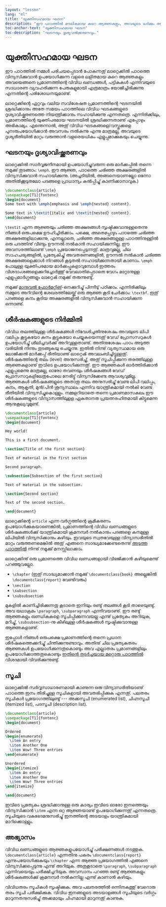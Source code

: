 ```yaml
---
layout: "lesson"
lang: "ml"
title: "യുക്തിസഹമായ ഘടന"
description: "ഈ പാഠത്തിൽ മൗലികമായ കുറെ ആജ്ഞകളും, അവയുടെ ധർമ്മം ആജ്ഞകളുടെ വാഗർത്ഥവുമായി എന്തുമാത്രം ബന്ധപ്പെട്ടിരിക്കുന്നു എന്ന കാര്യവും വിവിധ ഖണ്ഡങ്ങളുടെയും സൂചികളുടെയും പ്രയോഗത്തിലൂടെ വിശദമാക്കുന്നു."
toc-anchor-text: "യുക്തിസഹമായ ഘടന"
toc-description: "ഘടനയും ദൃശ്യവൽക്കരണവും."
---
```


# യുക്തിസഹമായ ഘടന 

<!---
<span class="summary">This lesson shows some basic formatting commands, and compares them with semantic formatting with sectioning commands and lists.</span>
--->
<span class="summary">
ഈ പാഠത്തിൽ നമ്മൾ പരിചയപ്പെടാൻ പോകുന്നതു് ലാറ്റെക്കിൽ പാഠത്തെ വിന്യസിക്കുവാൻ ഉപയോഗിക്കുന്ന വളരെ ലളിതമായ കുറെ ആജ്ഞകളും അവയെങ്ങനെ പ്രമാണത്തിന്റെ വിവിധ ഖണ്ഡങ്ങൾ, പട്ടികകള്‍ എന്നിവയുടെ സാധാരണ വ്യവഹരിക്കുന്ന പേരുകളുമായി എത്രമാത്രം യോജിച്ചിരിക്കുന്നു എന്നതിന്റെ പരിശോധനയുമാണു്.</span>


ലാറ്റെക്കിന്റെ ഏറ്റവും വലിയ സവിശേഷത പ്രമാണത്തിന്റെ ഘടനയിൽ ശ്രദ്ധിക്കാനും അതേ സമയം പാഠത്തിലെ വിവിധ ഘടകങ്ങളുടെ ദൃശ്യാവിഷ്ക്കരണത്തെ നിയന്ത്രിക്കാനും സഹായിക്കുന്നു എന്നതത്രെ. എന്നിരിക്കിലും, പ്രമാണത്തിന്റെ യുക്തിപരമായ ഘടനയിൽ ശ്രദ്ധിക്കുന്നതാണു് എപ്പോഴും അഭികാമ്യം. എന്തെന്നാൽ, അതു് വിവിധ ഘടകങ്ങളെ/വസ്തുക്കളെ പുനഃരുപയോഗിക്കാൻ അവസരം നൽകുന്നു എന്നു മാത്രമല്ല, അവയുടെ ദൃശ്യരീതിയിൽ മാറ്റം വരുത്താൻ വളരെയധികം എളുപ്പമാക്കുകയും ചെയ്യുന്നു.

## ഘടനയും ദൃശ്യാവിഷ്ക്കരണവും 

ലാറ്റെക്കിൽ സാർവ്വജനീനമായി ഉപയോഗിച്ചുവരുന്ന ഒരു മാർക്കപ്പിൽ തന്നെ നമുക്കു് തുടങ്ങാം: `\emph`.  ഈ ആജ്ഞ, പാഠത്തെ ചരിഞ്ഞ അക്ഷരങ്ങളിൽ വിന്യസിക്കുവാൻ സഹായിക്കുന്നു. (അച്ചടിയിൽ, അങ്ങനെയാണല്ലോ ഒന്നോ അതിൽക്കൂടുതലോ പദങ്ങളെ പ്രാധാന്യം കൽപ്പിച്ചു് കാണിക്കാനാവുക.)

```latex
\documentclass{article}
\usepackage[T1]{fontenc}
\begin{document}
Some text with \emph{emphasis and \emph{nested} content}.

Some text in \textit{italic and \textit{nested} content}.
\end{document}
```

<!---
You can probably guess that `\textit` is a command to make text italic, but it
_always_ makes things italic, so it doesn't work for nested material. See how
`\emph` _does_ know about nesting. There are also places where the emphasis
isn't the same as italic; for example, in presentations color is usually a better option. With logical markup, we don't have to worry about that detail in the body of the document.--->

`\textit` എന്ന ആജ്ഞയും ചരിഞ്ഞ അക്ഷരങ്ങൾ സൃഷ്ടിക്കുവാനുള്ളതെന്നു‍ നിങ്ങൾ ഒരുപക്ഷെ ഊഹിച്ചിരിക്കാം. പക്ഷെ, _അതെപ്പോഴും_ പാഠത്തെ ചരിഞ്ഞ അക്ഷരങ്ങളിലാക്കുന്നു, എന്നല്ലാതെ, ചരിഞ്ഞ അക്ഷരങ്ങളുള്ള പാഠത്തിനുള്ളിൽ ഒരു പദത്തിനു് വീണ്ടും ഊന്നൽ നൽകാൻ സഹായിക്കുന്നില്ല. ഈ അവസരത്തിലാണു് `\emph` പ്രയോജനപ്പെടുന്നതു്. മാത്രവുമല്ല, ചില സാഹചര്യങ്ങളിൽ, പ്രത്യേകിച്ചു് അവതരണങ്ങളിൽ, ഊന്നൽ നൽകാൻ ചരിഞ്ഞ അക്ഷരങ്ങളെക്കാൾ നിറങ്ങൾ കൂടുതൽ സഹായിക്കുന്നതായി കാണാം. `\emph` പോലുള്ള യുക്തിപരമായ മാർക്കപ്പുകളാവുമ്പോൾ ഇത്തരം വിശദാംശങ്ങളെക്കുറിച്ചോർത്തു് വേവലാതിപ്പെടാതെ വേഗം മാറ്റാനുള്ള എളുപ്പമാർഗ്ഗങ്ങളും ലാറ്റെൿ നമുക്കു് തരുന്നുണ്ടു്.


നമുക്കു് [മാനുവൽ ഫോർമറ്റിങ്](lesson-11)-നെക്കുറിച്ചു് പിന്നീടു് പഠിക്കാം. എന്നിരിക്കിലും നമ്മുടെ അറിവിന്റെ ശേഖരത്തിലേയ്ക്കു് ഒരു ആജ്ഞ കൂടി ചേർക്കാം: `\textbf`. ഇതു് പദങ്ങളെ കനം കൂടിയ അക്ഷരങ്ങളിൽ വിന്യസിക്കുവാൻ സഹായിക്കുന്ന ഒന്നാണു്.

## ശീർഷകങ്ങളുടെ നിർമ്മിതി

വിവിധ തലത്തിലുള്ള ശീർഷകങ്ങൾ നിവേശിച്ചതിനുശേഷം അവയുടെ ലിപി വലിപ്പം കൂട്ടുകയോ കനം കൂട്ടുകയോ ചെയ്യുകയെന്നതു് വേഡ് പ്രോസസറുകൾ ഉപയോഗിച്ചു് ശീലിച്ചവർക്കു് അറിവുള്ളതാണു്. അതിനുശേഷം പാഠം അടുത്ത വരിയിൽ നിന്നും തുടങ്ങുകയു ചെയ്യുന്നു. ഇതിൽ നിന്നു് വ്യത്യസ്ഥമായ ഒരു ലോജിക്കൽ മാർക്കപ്പ് രീതിയാണു് ലാറ്റെൿ അവലംബിച്ചിട്ടുള്ളതു്. ശീർഷകത്തിന്റെ തലം (level) അനുസരിച്ചു്, അതു് സൂചിപ്പിക്കുന്ന തരത്തിലുള്ള ആജ്ഞകളാണു് ഇവിടെ ഉപയോഗിക്കുന്നതു്. ഈ ആജ്ഞകൾ ഓർത്തിരിക്കാൻ എളുപ്പമെന്നു മാത്രമല്ല, ഓരോ തവണയും ശീർഷകങ്ങൾ വേഡ് പ്രോസസറുകളിലേതുപോലെ നേരിട്ടു് വിന്യസിക്കേണ്ട ആവശ്യവുമില്ല. ആജ്ഞകൾ ശീർഷകങ്ങളുടെ അതാതു തലം അനുസരിച്ചു് വേണ്ട ലിപി വലിപ്പം, കനം, ആകൃതി, മുൻ/പിൻ ശൂന്യസ്ഥലം എന്നിവ യാന്ത്രികമായി നൽകി വേണ്ട രീതിയിൽ വിന്യസിച്ചുകൊള്ളും. നമ്മളറിയാതെ തന്നെ പ്രമാണമാസകലം ഈ ശീർഷകങ്ങളുടെ വിന്യാസത്തിലുളള ഏകതാനത പ്രയത്നരഹിതമായി കിട്ടുമെന്ന ആനുകൂല്യവുമുണ്ട്.

```latex
\documentclass{article}
\usepackage[T1]{fontenc}
\begin{document}

Hey world!

This is a first document.

\section{Title of the first section}

Text of material in the first section

Second paragraph.

\subsection{Subsection of the first section}

Text of material in the subsection.

\section{Second section}

Text of the second section.

\end{document}
```

ലാറ്റെക്കിന്റെ `article` എന്ന വർഗ്ഗത്തിന്റെ ക്രമീകരണം ഉപയോഗിക്കുകയാണെങ്കിൽ, പ്രമാണത്തിന്റെ വിവിധ ഖണ്ഡങ്ങളുടെ ശീർഷകങ്ങൾക്കു് യാന്ത്രികമായി ക്രമനമ്പർ നൽകാനും പദങ്ങളെ കനമുള്ള ലിപിയിൽ വിന്യസിക്കാനും കഴിയും. ഇവയുടെ സ്വതവേയുള്ള വിന്യാസരീതിൽ മാറ്റം വരുത്തണമെങ്കിൽ അതു് എങ്ങനെ സാദ്ധ്യമാക്കേണ്ടതെന്നു് [അടുത്ത പാഠത്തിൽ](lesson-05) നിന്നു് നമുക്കു് മനസ്സിലാക്കാം.


ലാറ്റെക്കിനു് ഒരു പ്രമാണത്തെ വിവിധ ഖണ്ഡങ്ങളായി വിഭജിക്കാൻ കഴിയുമെന്നു് പറഞ്ഞുവല്ലോ.

- `\chapter` (ഇതു് സാദ്ധ്യമാക്കാൻ നമുക്കു് `\documentclass{book}` അല്ലെങ്കിൽ
  `\documentclass{report}` വേണ്ടിവരും)
- `\section`
- `\subsection`
- `\subsubsection`


മുകളിൽ കാണിച്ചിരിക്കുന്നതു കൂടാതെ ഇനിയും രണ്ടു് തലങ്ങൾ കൂടി താഴെയുണ്ടു്. അവ യഥാക്രമം `\paragraph`, `\subparagraph` എന്നിവയാണു്. ഈ രണ്ടു് ആജ്ഞകളും ഖണ്ഡികകളെ സൂചിപ്പിക്കുന്നവയല്ല എന്നു് പ്രത്യേകം അറിയുക, മറിച്ചു്, `\subsubsection`-നു കീഴിലുള്ള ശീർഷകങ്ങൾ സൃഷ്ടിക്കുവാനുള്ള ആജ്ഞകളാണു്.


ഇപ്പോൾ നിങ്ങൾ ഒരുപക്ഷെ പ്രമാണത്തിന്റെ തന്നെ പ്രധാന ശീർഷകത്തെക്കുറിച്ചു് ചിന്തിക്കുന്നുണ്ടാവും. അതിനു് ചില പ്രത്യേകതരം ആജ്ഞകൾ ഉപയോഗിക്കുന്നതുകൊണ്ടും അവ എല്ലാതരം പ്രമാണങ്ങളിലും ഉപയോഗിക്കാത്തതുകൊണ്ടും [ഇതിന്റെ തുടർച്ചയായ മറ്റൊരു പാഠത്തിൽ](more-04) വിശദമായി വിവരിക്കുന്നുണ്ടു്.


## സൂചി

ലാറ്റെക്കിൽ സർവ്വസാധാരണമായി കാണുന്ന ഒരു വിന്യാസരീതിയാണു് പാഠത്തെ ഇനം തിരിച്ചുള്ള സൂചികളായി അവതരിപ്പിക്കുക എന്നതു്. പലതരം സൂചികൾ പ്രയോഗത്തിലുണ്ടു് --- അക്കസൂചി (enumerated list), ചിഹ്നസൂചി (itemized list), പദസൂചി (description list).

```latex
\documentclass{article}
\usepackage[T1]{fontenc}
\begin{document}

Ordered
\begin{enumerate}
  \item An entry
  \item Another One
  \item Wow! Three entries
\end{enumerate}

Unordered
\begin{itemize}
  \item An entry
  \item Another One
  \item Wow! Three entries
\end{itemize}

\end{document}
```

ഇവിടെ പ്രത്യേകം ശ്രദ്ധിക്കാനുള്ള ഒരു കാര്യം ഇവിടെ ഓരോ ഇനത്തെയും വിന്യസിക്കാൻ `\item` എന്ന ഒറ്റ ആജ്ഞയാണു് ഉപയോഗിക്കുന്നതു് എന്നതത്രെ. സൂചിയുടെ വകഭേദമനുസരിച്ചു് ഇനത്തിന്റെ അടയാളം യാന്ത്രികമായി മാറിക്കൊള്ളും. 


## അഭ്യാസം

വിവിധ ഖണ്ഡങ്ങളുടെ ആജ്ഞകളുപയോഗിച്ചു് പരീക്ഷണങ്ങൾ നടത്തുക. `\documentclass{article}` എന്നതിനു പകരം `\documentclass{report}` എന്നുപയോഗിക്കുകയും `\chapter` എന്ന ആജ്ഞ പ്രയോഗത്തിൽ എങ്ങനെ വിന്യസിക്കപ്പെടുന്നു എന്നു് അറിയുക. അതുകൂടാതെ `\paragraph`, `\subparagraph` എന്നിവയെയും പരീക്ഷിച്ചറിയുക. അവസാനം പറഞ്ഞ രണ്ടു് ആജ്ഞകളും ശീർഷകങ്ങൾക്കു് ക്രമനമ്പർ നൽകുന്നില്ല എന്നു് കാണാൻ കഴിയും. 


വിവിധതരം സൂചികൾ സൃഷ്ടിക്കുക. അവ പലതരത്തിൽ ഒന്നിനകത്തു് വേറൊരു തരം സൂചി പരീക്ഷിക്കുക. വിവിധ ഇനങ്ങളുടെ അടയാളങ്ങൾ സൂചിയുടെ വർഗ്ഗം മാറുന്നതനുസരിച്ചു് അക്കമായും ചിഹ്നമായി മാറുന്നതു് കാണുക. 


